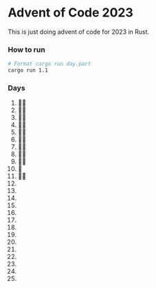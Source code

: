 # Advent of Code 2023

This is just doing advent of code for 2023 in Rust.

### How to run

```bash
# Format cargo run day.part
cargo run 1.1

```

### Days

1. 🌟🌟
2. 🌟🌟
3. 🌟🌟
4. 🌟🌟
5. 🌟🌟
6. 🌟🌟
7. 🌟🌟
8. 🌟🌟
9. 🌟🌟
10. 🌟
11. 🌟🌟
12.
13.
14.
15.
16.
17.
18.
19.
20.
21.
22.
23.
24.
25.
